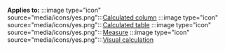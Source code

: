 **Applies to:** :::image type="icon" source="media/icons/yes.png":::[Calculated column](/power-bi/transform-model/desktop-calculations-options#calculated-column-dax) :::image type="icon" source="media/icons/yes.png":::[Calculated table](/power-bi/transform-model/desktop-calculations-options#calculated-table) :::image type="icon" source="media/icons/yes.png":::[Measure](/power-bi/transform-model/desktop-calculations-options#measures) :::image type="icon" source="media/icons/yes.png":::[Visual calculation](/power-bi/transform-model/desktop-calculations-options#visual-calculation)